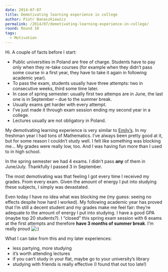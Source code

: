 ```yaml
---
date: 2014-07-07
title: Demotivating learning experience in college
author: Piotr Banaszkiewicz
permalink: /2014/07/demotivating-learning-experience-in-college/
round: Round 10
tags:
  - Motivation
---
```

Hi. A couple of facts before I start:

*   Public universities in Poland are free of charge. Students have to pay only when they re-take courses (for example when they didn&#8217;t pass some course in a first year, they have to take it again in following academic year).
*   To pass the exam, students usually have three attempts: two in consecutive weeks, third some time later.
*   In case of spring semester: usually first two attemps are in June, the last one is in September &#8211; due to the summer break.
*   Usually exams get harder with every attempt.
*   I&#8217;ve just made it through exam session ending my second year in a college.
*   Lectures usually are not obligatory in Poland.

My demotivating learning experience is very similar to [Emily&#8217;s][1]. In my freshman year I had tons of Mathematics. I&#8217;ve always been pretty good at it, but for some reason I couldn&#8217;t study well. I felt like something was blocking me… My grades were really low, too. And I was having fun more than I used to in high school.

In the spring semester we had 4 exams. I didn&#8217;t pass **any** of them in June/July. Thankfully I passed 3 in September.

The most demotivating was that feeling I got every time I received my grades. From every exam. Given the amount of energy I put into studying these subjects, I simply was devastated.

Even today I have no idea what was blocking me (my guess: seeing no effects despite how hard I worked). My following academic year has proved that I&#8217;m still a decent student and my grades make me feel fair: they&#8217;re adequate to the amount of energy I put into studying. I have a good GPA (maybe top 20 students?). I &#8220;closed&#8221; this spring exam session with 6 exams at the first attempts and therefore **have 3 months of summer break**. I&#8217;m really proud <img src="http://localhost:8080/wp-includes/images/smilies/icon_smile.gif" alt=":)" class="wp-smiley" />

What I can take from this and my later experiences:

*   less partying, more studying
*   it&#8217;s worth attending lectures
*   if you can&#8217;t study in your flat, maybe go to your university&#8217;s library
*   studying with friends is really effective (I found that out too late!)

 [1]: http://teaching.software-carpentry.org/2014/06/26/a-slow-and-self-induced-demotivating-experience/ "Emily Coffey demotivating learning experience"
